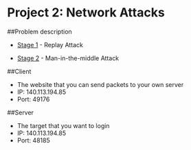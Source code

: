 # Project 2: Network Attacks

##Problem description

- [Stage 1](http://140.113.194.85:81/problems/37) - Replay Attack

- [Stage 2](http://140.113.194.85:81/problems/38) - Man-in-the-middle Attack

##Client

- The website that you can send packets to your own server
- IP: 140.113.194.85
- Port: 49176

##Server

- The target that you want to login
- IP: 140.113.194.85
- Port: 48185